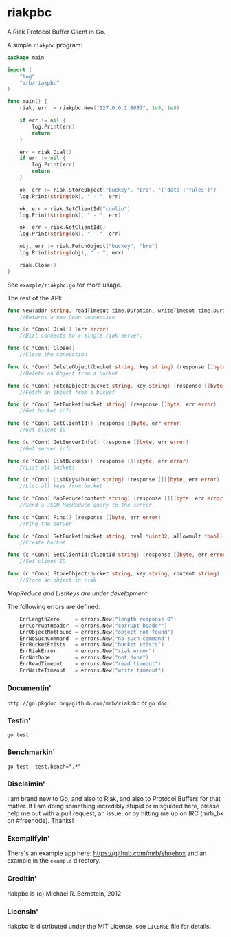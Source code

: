 riakpbc
=======

A Riak Protocol Buffer Client in Go.

A simple `riakpbc` program:

```go
package main

import (
	"log"
	"mrb/riakpbc"
)

func main() {
	riak, err := riakpbc.New("127.0.0.1:8087", 1e8, 1e8)

	if err != nil {
		log.Print(err)
		return
	}

	err = riak.Dial()
	if err != nil {
		log.Print(err)
		return
	}

	ok, err := riak.StoreObject("buckey", "bro", "{'data':'rules'}")
	log.Print(string(ok), " - ", err)

	ok, err = riak.SetClientId("coolio")
	log.Print(string(ok), " - ", err)

	ok, err = riak.GetClientId()
	log.Print(string(ok), " - ", err)

	obj, err := riak.FetchObject("buckey", "bro")
	log.Print(string(obj), " - ", err)

	riak.Close()
}
```

See `example/riakpbc.go` for more usage.

The rest of the API:

```go
func New(addr string, readTimeout time.Duration, writeTimeout time.Duration) (*Conn, error)
    //Returns a new Conn connection

func (c *Conn) Dial() (err error)
    //Dial connects to a single riak server.

func (c *Conn) Close()
    //Close the connection

func (c *Conn) DeleteObject(bucket string, key string) (response []byte, err error)
    //Delete an Object from a bucket

func (c *Conn) FetchObject(bucket string, key string) (response []byte, err error)
    //Fetch an object from a bucket

func (c *Conn) GetBucket(bucket string) (response []byte, err error)
    //Get bucket info

func (c *Conn) GetClientId() (response []byte, err error)
    //Get client ID

func (c *Conn) GetServerInfo() (response []byte, err error)
    //Get server info

func (c *Conn) ListBuckets() (response [][]byte, err error)
    //List all buckets

func (c *Conn) ListKeys(bucket string) (response [][]byte, err error)
    //List all keys from bucket

func (c *Conn) MapReduce(content string) (response [][]byte, err error)
    //Send a JSON MapReduce query to the server

func (c *Conn) Ping() (response []byte, err error)
    //Ping the server

func (c *Conn) SetBucket(bucket string, nval *uint32, allowmult *bool) (response []byte, err error)
    //Create bucket

func (c *Conn) SetClientId(clientId string) (response []byte, err error)
    //Set client ID

func (c *Conn) StoreObject(bucket string, key string, content string) (response []byte, err error)
    //Store an object in riak
```

_MapReduce and ListKeys are under development_

The following errors are defined:

```go
	ErrLengthZero     = errors.New("length response 0")
	ErrCorruptHeader  = errors.New("corrupt header")
	ErrObjectNotFound = errors.New("object not found")
	ErrNoSuchCommand  = errors.New("no such command")
	ErrBucketExists   = errors.New("bucket exists")
	ErrRiakError      = errors.New("riak error")
	ErrNotDone        = errors.New("not done")
	ErrReadTimeout    = errors.New("read timeout")
	ErrWriteTimeout   = errors.New("write timeout")
```
### Documentin'

`http://go.pkgdoc.org/github.com/mrb/riakpbc` or `go doc`

### Testin'

`go test`

### Benchmarkin'

`go test -test.bench=".*"`

### Disclaimin'

I am brand new to Go, and also to Riak, and also to Protocol Buffers for that matter. If I am doing something incredibly stupid or misguided here, please help me out with a pull request, an issue, or by hitting me up on IRC (mrb_bk on #freenode). Thanks!

### Exemplifyin'

There's an example app here: https://github.com/mrb/shoebox and an example in the `example` directory.

### Creditin'

riakpbc is (c) Michael R. Bernstein, 2012

### Licensin'

riakpbc is distributed under the MIT License, see `LICENSE` file for details.
